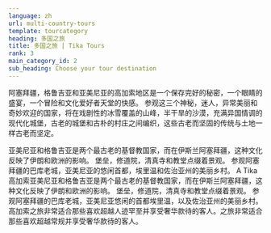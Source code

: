 ```yaml
---
language: zh
url: multi-country-tours
template: tourcategory
heading: 多国之旅
title: 多国之旅 | Tika Tours
rank: 3
main_category_id: 2
sub_heading: Choose your tour destination
---
```

<div class="row content-row"><!-- 1505 (0)-->

</div>

<div class="row content-row"><!-- 1506 (3)-->
<div class="col-xs-12 col-sm-6 col-md-6"><!-- 2006 -->

阿塞拜疆，格鲁吉亚和亚美尼亚的高加索地区是一个保存完好的秘密，一个眼睛的盛宴，一个冒险和文化爱好者天堂的快感。 参观这三个神秘，迷人，异常美丽和奇妙欢迎的国家，将在戏剧性的冰雪覆盖的山峰，半干旱的沙漠，充满异国情调的现代化城堡，古老的城堡和古朴的村庄之间编织，这些古老而坚固的传统与土地一样古老而坚定。

</div>

<div class="col-xs-12 col-sm-6 col-md-6"><!-- 2007 -->

亚美尼亚和格鲁吉亚是两个最古老的基督教国家，而在伊斯兰阿塞拜疆，这种文化反映了伊朗和欧洲的影响。 堡垒，修道院，清真寺和教堂点缀着景观。 参观阿塞拜疆的巴库老城，亚美尼亚的悠闲首都，埃里温和佐治亚州的美丽乡村。
A Tika 高加索亚美尼亚和格鲁吉亚是两个最古老的基督教国家，而在伊斯兰阿塞拜疆，这种文化反映了伊朗和欧洲的影响。 堡垒，修道院，清真寺和教堂点缀着景观。 参观阿塞拜疆的巴库老城，亚美尼亚悠闲的首都埃里温，以及佐治亚州的美丽乡村。
高加索之旅非常适合那些喜欢超越人迹罕至并享受奢华款待的客人。之旅非常适合那些喜欢超越常规并享受奢华款待的客人。

</div>

</div>
